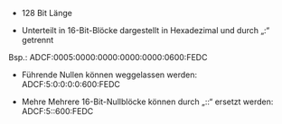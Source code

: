 - 128 Bit Länge

- Unterteilt in 16-Bit-Blöcke dargestellt in Hexadezimal und durch „:“ getrennt

Bsp.: ADCF:0005:0000:0000:0000:0000:0600:FEDC

- Führende Nullen können weggelassen werden: ADCF:5:0:0:0:0:600:FEDC

- Mehre Mehrere 16-Bit-Nullblöcke können durch „::“ ersetzt werden: ADCF:5::600:FEDC